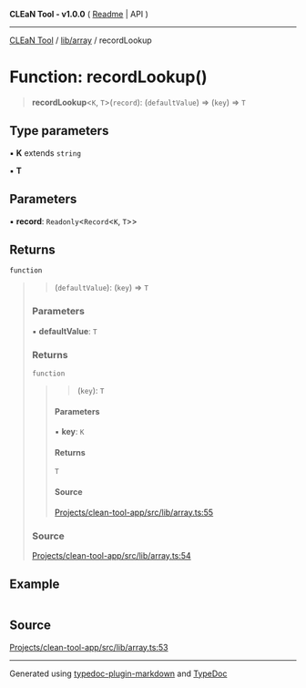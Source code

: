 **CLEaN Tool - v1.0.0** ( [Readme](../../../README.md) \| API )

***

[CLEaN Tool](../../../modules.md) / [lib/array](../README.md) / recordLookup

# Function: recordLookup()

> **recordLookup**\<`K`, `T`\>(`record`): (`defaultValue`) => (`key`) => `T`

## Type parameters

▪ **K** extends `string`

▪ **T**

## Parameters

▪ **record**: `Readonly`\<`Record`\<`K`, `T`\>\>

## Returns

`function`

> > (`defaultValue`): (`key`) => `T`
>
> ### Parameters
>
> ▪ **defaultValue**: `T`
>
> ### Returns
>
> `function`
>
> > > (`key`): `T`
> >
> > #### Parameters
> >
> > ▪ **key**: `K`
> >
> > #### Returns
> >
> > `T`
> >
> > #### Source
> >
> > [Projects/clean-tool-app/src/lib/array.ts:55](https://github.com/yuckyh/clean-tool-app/)
> >
>
> ### Source
>
> [Projects/clean-tool-app/src/lib/array.ts:54](https://github.com/yuckyh/clean-tool-app/)
>

## Example

```ts

```

## Source

[Projects/clean-tool-app/src/lib/array.ts:53](https://github.com/yuckyh/clean-tool-app/)

***

Generated using [typedoc-plugin-markdown](https://www.npmjs.com/package/typedoc-plugin-markdown) and [TypeDoc](https://typedoc.org/)
